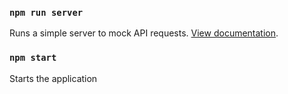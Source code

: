 ### `npm run server`

Runs a simple server to mock API requests. [View documentation](https://github.com/typicode/json-server).

### `npm start`

Starts the application

